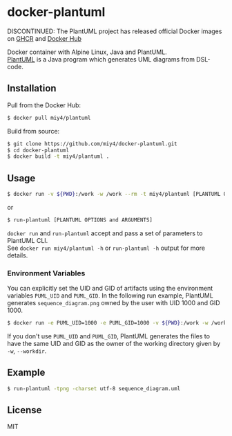 # docker-plantuml

DISCONTINUED: The PlantUML project has released official Docker images on [GHCR](https://github.com/plantuml/plantuml/pkgs/container/plantuml) and [Docker Hub](https://hub.docker.com/r/plantuml/plantuml)

Docker container with Alpine Linux, Java and PlantUML.  
[PlantUML](http://plantuml.com/) is a Java program which generates UML diagrams from DSL-code.

## Installation

Pull from the Docker Hub:

```sh
$ docker pull miy4/plantuml
```

Build from source:

```sh
$ git clone https://github.com/miy4/docker-plantuml.git
$ cd docker-plantuml
$ docker build -t miy4/plantuml .
```

## Usage

```sh
$ docker run -v ${PWD}:/work -w /work --rm -t miy4/plantuml [PLANTUML OPTIONS and ARGUMENTS]
```

or

```sh
$ run-plantuml [PLANTUML OPTIONS and ARGUMENTS]
```

`docker run` and `run-plantuml` accept and pass a set of parameters to PlantUML CLI.  
See `docker run miy4/plantuml -h` or `run-plantuml -h` output for more details.

### Environment Variables

You can explicitly set the UID and GID of artifacts using the environment variables `PUML_UID` and `PUML_GID`.
In the following run example, PlantUML generates `sequence_diagram.png` owned by the user with UID 1000 and GID 1000.

``` sh
$ docker run -e PUML_UID=1000 -e PUML_GID=1000 -v ${PWD}:/work -w /work --rm -t miy4/plantuml -tpng sequence_diagram.uml
```

If you don't use `PUML_UID` and `PUML_GID`, PlantUML generates the files to have the same UID and GID as the owner of the working directory given by `-w`, `--workdir`.

## Example

```sh
$ run-plantuml -tpng -charset utf-8 sequence_diagram.uml
```

## License

MIT

